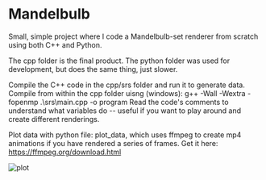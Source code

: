# Mandelbulb

Small, simple project where I code a Mandelbulb-set renderer from scratch using both C++ and Python.

The cpp folder is the final product. The python folder was used for development, but does the same thing, just slower.

Compile the C++ code in the cpp/srs folder and run it to generate data.
Compile from within the cpp folder uisng (windows): g++ -Wall -Wextra -fopenmp .\srs\main.cpp -o program
Read the code's comments to understand what variables do -- useful if you want to play around and create different renderings.

Plot data with python file: plot_data, which uses ffmpeg to create mp4 animations if you have rendered a series of frames.
Get it here: https://ffmpeg.org/download.html

![plot](./cpp/mandelbulb.gif)

